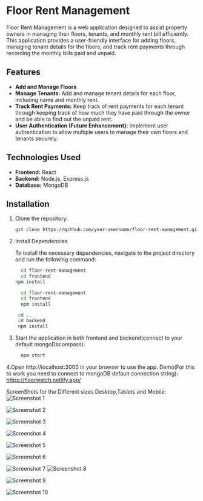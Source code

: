 # Floor Rent Management

Floor Rent Management is a web application designed to assist property owners in managing their floors, tenants, and monthly rent bill efficiently. This application provides a user-friendly interface for adding floors, managing tenant details for the floors, and track rent payments through recording the monthly bills paid and unpaid.

## Features

- **Add and Manage Floors**
- **Manage Tenants:** Add and manage tenant details for each floor, including name and monthly rent.
- **Track Rent Payments:** Keep track of rent payments for each tenant through keeping track of how much they have paid through the owner and be able to find out the unpaid rent.
- **User Authentication (Future Enhancement):** Implement user authentication to allow multiple users to manage their own floors and tenants securely.

## Technologies Used

- **Frontend:** React
- **Backend:** Node.js, Express.js
- **Database:** MongoDB

## Installation

1. Clone the repository:

   ```bash
   git clone https://github.com/your-username/floor-rent-management.git
2. Install Dependencies

   To install the necessary dependencies, navigate to the project directory and run the following command:

    ```bash
      cd floor-rent-management
      cd frontend
    npm install
    ```
    ```bash
      cd floor-rent-management
      cd frontend
      npm install
     ```
      ```bash
       cd ..
       cd backend
       npm install
      ```
3. Start the application in both frontend and backend(connect to your default mongoDbcompass):

      ```bash
        npm start
      ```

4.Open http://localhost:3000 in your browser to use the app.
Demo(For this to work you need to connect to mongoDB default connection string):
https://floorwatch.netlify.app/

ScreenShots for the Different sizes Desktop,Tablets and Mobile:
![Screenshot 1](https://raw.githubusercontent.com/Miroshpradhan/ResponsiveTodo/master/screenshots/screenshot1.png)

![Screenshot 2](https://raw.githubusercontent.com/Miroshpradhan/ResponsiveTodo/master/screenshots/screenshot2.png)

![Screenshot 3](https://raw.githubusercontent.com/Miroshpradhan/ResponsiveTodo/master/screenshots/screenshot3.png)

![Screenshot 4](https://raw.githubusercontent.com/Miroshpradhan/ResponsiveTodo/master/screenshots/screenshot4.png)

![Screenshot 5](https://raw.githubusercontent.com/Miroshpradhan/ResponsiveTodo/master/screenshots/screentshot5.png)

![Screenshot 6](https://raw.githubusercontent.com/Miroshpradhan/ResponsiveTodo/master/screenshots/screentshot6.png)

![Screenshot 7](https://raw.githubusercontent.com/Miroshpradhan/ResponsiveTodo/master/screenshots/screentshot7.png)
![Screenshot 8](https://raw.githubusercontent.com/Miroshpradhan/ResponsiveTodo/master/screenshots/screenshot8.png)

![Screenshot 9](https://raw.githubusercontent.com/Miroshpradhan/ResponsiveTodo/master/screenshots/screenshot9.png)

![Screenshot 10](https://raw.githubusercontent.com/Miroshpradhan/ResponsiveTodo/master/screenshots/screenshot10.png)


